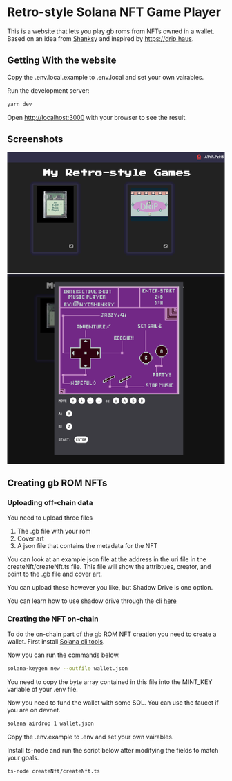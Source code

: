 # Retro-style Solana NFT Game Player

This is a website that lets you play gb roms from NFTs owned in a wallet. Based on an idea from [Shanksy](https://twitter.com/0xShanksy?s=20)
and inspired by https://drip.haus.

## Getting With the website 

Copy the .env.local.example to .env.local and set your own vairables.

Run the development server:

```bash
yarn dev
```

Open [http://localhost:3000](http://localhost:3000) with your browser to see the result.

## Screenshots

![Screenshot 1](./images/screen3.png)
![Screenshot 2](./images/screen4.png)

## Creating gb ROM NFTs

### Uploading off-chain data
You need to upload three files
1) The .gb file with your rom
2) Cover art
3) A json file that contains the metadata for the NFT

You can look at an example json file at the address in the uri file in the createNft/createNft.ts file. This file
will show the attribtues, creator, and point to the .gb file and cover art.

You can upload these however you like, but Shadow Drive is one option.

You can learn how to use shadow drive through the cli [here](https://github.com/GenesysGo/shadow-drive-cli)

### Creating the NFT on-chain

To do the on-chain part of the gb ROM NFT creation you need to create a wallet.
First install [Solana cli tools](https://docs.solana.com/cli/install-solana-cli-tools).

Now you can run the commands below.

```bash
solana-keygen new --outfile wallet.json
```
You need to copy the byte array contained in this file into the MINT_KEY variable of your .env file.

Now you need to fund the wallet with some SOL. You can use the faucet if you are on devnet.

```bash
solana airdrop 1 wallet.json
```
Copy the .env.example to .env and set your own vairables.

Install ts-node and run the script below after modifying the fields to match your goals.

```bash
ts-node createNft/createNft.ts
```
